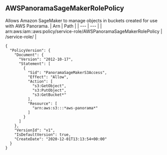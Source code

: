 
## AWSPanoramaSageMakerRolePolicy
Allows Amazon SageMaker to manage objects in buckets created for use with AWS Panorama.
| Arn | Path |
| --- | --- |
| arn:aws:iam::aws:policy/service-role/AWSPanoramaSageMakerRolePolicy | /service-role/ |
```
{
  "PolicyVersion": {
    "Document": {
      "Version": "2012-10-17",
      "Statement": [
        {
          "Sid": "PanoramaSageMakerS3Access",
          "Effect": "Allow",
          "Action": [
            "s3:GetObject",
            "s3:PutObject",
            "s3:GetBucket*"
          ],
          "Resource": [
            "arn:aws:s3:::*aws-panorama*"
          ]
        }
      ]
    },
    "VersionId": "v1",
    "IsDefaultVersion": true,
    "CreateDate": "2020-12-01T13:13:54+00:00"
  }
}
```
